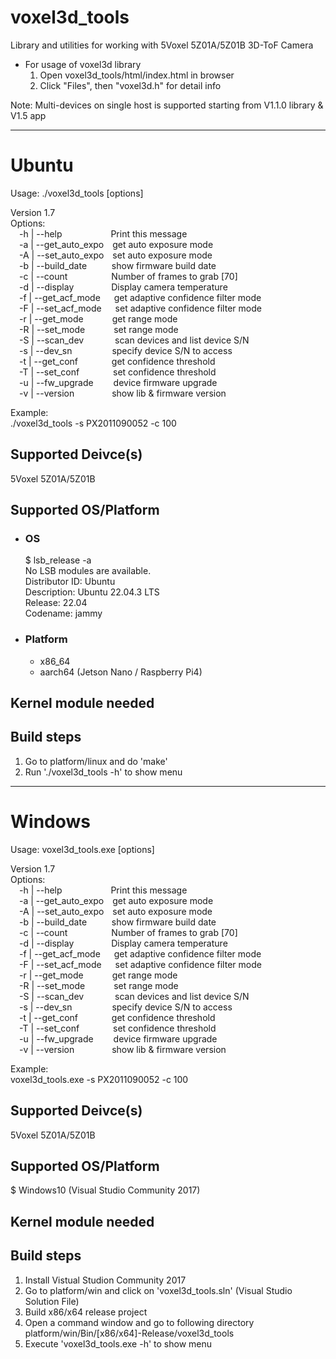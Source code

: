 # voxel3d_tools
Library and utilities for working with 5Voxel 5Z01A/5Z01B 3D-ToF Camera  
* For usage of voxel3d library
  1. Open voxel3d_tools/html/index.html in browser
  2. Click "Files", then "voxel3d.h" for detail info

Note: Multi-devices on single host is supported starting from V1.1.0 library & V1.5 app

-------------------------------------------------------------------------------
# Ubuntu
Usage: ./voxel3d_tools [options]  
  
Version 1.7  
Options:  
&emsp;-h | --help&emsp;&emsp;&emsp;&emsp;&emsp;&nbsp;&nbsp;Print this message  
&emsp;-a | --get_auto_expo&emsp;get auto exposure mode  
&emsp;-A | --set_auto_expo&emsp;set auto exposure mode  
&emsp;-b | --build_date&emsp;&emsp;&nbsp;&nbsp;&nbsp;show firmware build date  
&emsp;-c | --count&emsp;&emsp;&emsp;&emsp;&emsp;Number of frames to grab [70]  
&emsp;-d | --display&emsp;&emsp;&emsp;&nbsp;&emsp;Display camera temperature  
&emsp;-f | --get_acf_mode&emsp;&nbsp;&nbsp;get adaptive confidence filter mode  
&emsp;-F | --set_acf_mode&emsp;&nbsp;&nbsp;set adaptive confidence filter mode  
&emsp;-r | --get_mode&emsp;&emsp;&emsp;&nbsp;get range mode  
&emsp;-R | --set_mode&emsp;&emsp;&emsp;&nbsp;set range mode  
&emsp;-S | --scan_dev&emsp;&emsp;&emsp;&nbsp;&nbsp;scan devices and list device S/N  
&emsp;-s | --dev_sn&emsp;&emsp;&emsp;&emsp;&nbsp;&nbsp;specify device S/N to access  
&emsp;-t | --get_conf&emsp;&emsp;&emsp;&nbsp;&nbsp;&nbsp;get confidence threshold  
&emsp;-T | --set_conf&emsp;&emsp;&emsp;&nbsp;&nbsp;&nbsp;set confidence threshold  
&emsp;-u | --fw_upgrade&emsp;&emsp;&nbsp;device firmware upgrade  
&emsp;-v | --version&emsp;&emsp;&emsp;&emsp;&nbsp;show lib & firmware version  
  
  
Example:  
./voxel3d_tools -s PX2011090052 -c 100  
  
  
Supported Deivce(s)
-------------------------------------------------------------------------------
5Voxel 5Z01A/5Z01B  
  
Supported OS/Platform
-------------------------------------------------------------------------------
* ### OS  
  $ lsb_release -a  
  No LSB modules are available.  
  Distributor ID:	Ubuntu  
  Description:	Ubuntu 22.04.3 LTS  
  Release:	22.04  
  Codename:	jammy  
  
* ### Platform  
  * x86_64
  * aarch64 (Jetson Nano / Raspberry Pi4)
  
Kernel module needed
-------------------------------------------------------------------------------

Build steps
-------------------------------------------------------------------------------
1. Go to platform/linux and do 'make'  
2. Run './voxel3d_tools -h' to show menu  
  
  
  
-------------------------------------------------------------------------------
# Windows
Usage: voxel3d_tools.exe [options]  
  
Version 1.7  
Options:  
&emsp;-h | --help&emsp;&emsp;&emsp;&emsp;&emsp;&nbsp;&nbsp;Print this message  
&emsp;-a | --get_auto_expo&emsp;get auto exposure mode  
&emsp;-A | --set_auto_expo&emsp;set auto exposure mode  
&emsp;-b | --build_date&emsp;&emsp;&nbsp;&nbsp;&nbsp;show firmware build date  
&emsp;-c | --count&emsp;&emsp;&emsp;&emsp;&emsp;Number of frames to grab [70]  
&emsp;-d | --display&emsp;&emsp;&emsp;&nbsp;&emsp;Display camera temperature  
&emsp;-f | --get_acf_mode&emsp;&nbsp;&nbsp;get adaptive confidence filter mode  
&emsp;-F | --set_acf_mode&emsp;&nbsp;&nbsp;set adaptive confidence filter mode  
&emsp;-r | --get_mode&emsp;&emsp;&emsp;&nbsp;get range mode  
&emsp;-R | --set_mode&emsp;&emsp;&emsp;&nbsp;set range mode  
&emsp;-S | --scan_dev&emsp;&emsp;&emsp;&nbsp;&nbsp;scan devices and list device S/N  
&emsp;-s | --dev_sn&emsp;&emsp;&emsp;&emsp;&nbsp;&nbsp;specify device S/N to access  
&emsp;-t | --get_conf&emsp;&emsp;&emsp;&nbsp;&nbsp;&nbsp;get confidence threshold  
&emsp;-T | --set_conf&emsp;&emsp;&emsp;&nbsp;&nbsp;&nbsp;set confidence threshold  
&emsp;-u | --fw_upgrade&emsp;&emsp;&nbsp;device firmware upgrade  
&emsp;-v | --version&emsp;&emsp;&emsp;&emsp;&nbsp;show lib & firmware version  
  
  
Example:  
voxel3d_tools.exe -s PX2011090052 -c 100  
  
  
Supported Deivce(s)
-------------------------------------------------------------------------------
5Voxel 5Z01A/5Z01B  

Supported OS/Platform
-------------------------------------------------------------------------------
$ Windows10 (Visual Studio Community 2017)  
  
  
Kernel module needed
-------------------------------------------------------------------------------

Build steps
-------------------------------------------------------------------------------
1. Install Vistual Studion Community 2017  
2. Go to platform/win and click on 'voxel3d_tools.sln' (Visual Studio Solution File)  
3. Build x86/x64 release project  
4. Open a command window and go to following directory  
        platform/win/Bin/[x86/x64]-Release/voxel3d_tools  
5. Execute 'voxel3d_tools.exe -h' to show menu  
